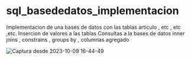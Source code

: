 
# sql_basededatos_implementacion

Implementacion de una bases de datos con las tablas articulo , etc , etc ,etc.
Insercion de valores a las tablas
Consultas a la bases de datos inner joins , constrains , groups by , columnas agregado

![Captura desde 2023-10-09 16-44-49](https://github.com/StefanoZevallos/sql_basededatos_implementacion/assets/107054283/36787a1d-21f9-4597-aeb6-fd919109daa7)
